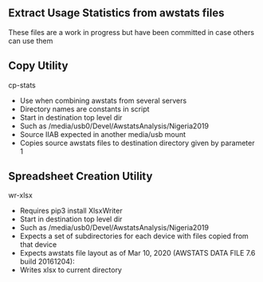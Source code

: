 ## Extract Usage Statistics from awstats files

These files are a work in progress but have been committed in case others can use them

## Copy Utility

cp-stats

* Use when combining awstats from several servers
* Directory names are constants in script
* Start in destination top level dir
* Such as /media/usb0/Devel/AwstatsAnalysis/Nigeria2019
* Source IIAB expected in another media/usb mount
* Copies source awstats files to destination directory given by parameter 1

## Spreadsheet Creation Utility

wr-xlsx

* Requires pip3 install XlsxWriter
* Start in destination top level dir
* Such as /media/usb0/Devel/AwstatsAnalysis/Nigeria2019
* Expects a set of subdirectories for each device with files copied from that device
* Expects awstats file layout as of Mar 10, 2020 (AWSTATS DATA FILE 7.6 build 20161204):
* Writes xlsx to current directory
